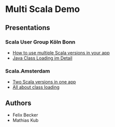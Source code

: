 # Multi Scala Demo

## Presentations
### Scala User Group Köln Bonn
* [How to use multiple Scala versions in your app](https://docs.google.com/presentation/d/1o82hHDbfyDfrP5LlM4PpZlovooap_sbxud2ZuA7akYo/edit?usp=sharing)
* [Java Class Loading im Detail](https://github.com/fbe/classloader-vortrag)

### Scala.Amsterdam
* [Two Scala versions in one app](https://docs.google.com/presentation/d/1SC4RpBFl0GKb5a9i2TypZuR4k9OAgu96SiEwfUu9uhc/edit?usp=sharing)
* [All about class loading](https://github.com/fbe/classloader-vortrag/tree/i18n-talk)

## Authors
* Felix Becker
* Mathias Kub

